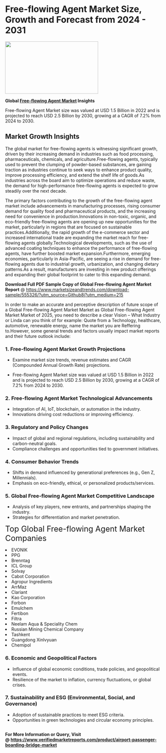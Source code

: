 <H1>Free-flowing Agent Market Size, Growth and Forecast from 2024 - 2031</H1><img class="aligncenter size-medium wp-image-584254" src="https://thirdeyenews.in/wp-content/uploads/2024/09/Global-Market-Research-300x168.jpeg" alt="" width="300" height="168" /><p><strong>Global&nbsp;<a href="https://www.marketsizeandtrends.com/download-sample/555326/?utm_source=Github8j?utm_medium=215">Free-flowing Agent Market</a> Insights</strong></p><p>Free-flowing Agent Market size was valued at USD 1.5 Billion in 2022 and is projected to reach USD 2.5 Billion by 2030, growing at a CAGR of 7.2% from 2024 to 2030.</p><p><h2>Market Growth Insights</h2> <p>The global market for free-flowing agents is witnessing significant growth, driven by their increasing demand in industries such as food processing, pharmaceuticals, chemicals, and agriculture.Free-flowing agents, typically used to prevent the clumping of powder-based substances, are gaining traction as industries continue to seek ways to enhance product quality, improve processing efficiency, and extend the shelf life of goods.As industries across the board aim to optimize operations and reduce waste, the demand for high-performance free-flowing agents is expected to grow steadily over the next decade.</p> <p>The primary factors contributing to the growth of the free-flowing agent market include advancements in manufacturing processes, rising consumer demand for quality food and pharmaceutical products, and the increasing need for convenience in production.Innovations in non-toxic, organic, and eco-friendly free-flowing agents are opening up new opportunities for the market, particularly in regions that are focused on sustainable practices.Additionally, the rapid growth of the e-commerce sector and increased international trade are expanding the market reach for free-flowing agents globally.Technological developments, such as the use of advanced coating techniques to enhance the performance of free-flowing agents, have further boosted market expansion.Furthermore, emerging economies, particularly in Asia-Pacific, are seeing a rise in demand for free-flowing agents due to industrial growth, urbanization, and changing dietary patterns.As a result, manufacturers are investing in new product offerings and expanding their global footprint to cater to this expanding demand.</p> <p><span class=""><strong>Download Full PDF Sample Copy of Global Free-flowing Agent Market Report</strong> @ <a href="https://www.marketsizeandtrends.com/download-sample/555326/?utm_source=Github8j?utm_medium=215" target="_blank">https://www.marketsizeandtrends.com/download-sample/555326/?utm_source=Github8j?utm_medium=215</a></span></p><p>In order to make an accurate and perceptive description of future scope of a Global&nbsp;Free-flowing Agent Market Market as Global&nbsp;Free-flowing Agent Market Market of 2025, you need to describe a clear Vision &ndash; What Industry or Linda can you think of for example: Quote from a Technology, healthcare, automotive, renewable energy, name the market you are Reffering to.However, some general trends and factors usually impact market reports and their future outlook include:</p><h3>1.&nbsp;<strong>Free-flowing Agent Market Growth Projections</strong></h3><ul><li>Examine market size trends, revenue estimates and CAGR (Compounded Annual Growth Rate) projections.</li><li><p>Free-flowing Agent Market size was valued at USD 1.5 Billion in 2022 and is projected to reach USD 2.5 Billion by 2030, growing at a CAGR of 7.2% from 2024 to 2030.</p></li></ul><h3>2.&nbsp;<strong>Free-flowing Agent Market Technological Advancements</strong></h3><ul><li>Integration of AI, IoT, blockchain, or automation in the industry.</li><li>Innovations driving cost reductions or improving efficiency.</li></ul><h3>3.&nbsp;<strong>Regulatory and Policy Changes</strong></h3><ul><li>Impact of global and regional regulations, including sustainability and carbon-neutral goals.</li><li>Compliance challenges and opportunities tied to government initiatives.</li></ul><h3>4.&nbsp;<strong>Consumer Behavior Trends</strong></h3><ul><li>Shifts in demand influenced by generational preferences (e.g., Gen Z, Millennials).</li><li>Emphasis on eco-friendly, ethical, or personalized products/services.</li></ul><h3>5.&nbsp;<strong>Global Free-flowing Agent Market Competitive Landscape</strong></h3><ul><li>Analysis of key players, new entrants, and partnerships shaping the industry.</li><li>Strategies for differentiation and market penetration.</li></ul><p data-pm-slice="1 1 []"><span style="color: inherit; font-family: inherit; font-size: 25px;">Top Global Free-flowing Agent Market Companies</span></p><div class="" data-test-id=""><p><li>EVONIK</li><li> PPG</li><li> Brenntag</li><li> ICL Group</li><li> Solvay</li><li> Cabot Corporation</li><li> Agropur Ingredients</li><li> ArrMaz</li><li> Clariant</li><li> Kao Corporation</li><li> Forbon</li><li> Emulchem</li><li> Fertibon</li><li> Filtra</li><li> Neelam Aqua & Speciality Chem</li><li> Russian Mining Chemical Company</li><li> Tashkent</li><li> Guangdong Xinlvyuan</li><li> Chemipol</li></p></div><h3>6.&nbsp;<strong>Economic and Geopolitical Factors</strong></h3><ul><li>Influence of global economic conditions, trade policies, and geopolitical events.</li><li>Resilience of the market to inflation, currency fluctuations, or global crises.</li></ul><h3>7.&nbsp;<strong>Sustainability and ESG (Environmental, Social, and Governance)</strong></h3><ul><li>Adoption of sustainable practices to meet ESG criteria.</li><li>Opportunities in green technologies and circular economy principles.</li></ul><h2><strong style="font-size: 14px;">For More Information or Query, Visit @&nbsp;</strong><a style="background-color: #ffffff; font-size: 14px;" href="https://www.marketsizeandtrends.com/report/free-flowing-agent-market/" target="_blank">https://www.verifiedmarketreports.com/product/airport-passenger-boarding-bridge-market</a></h2>